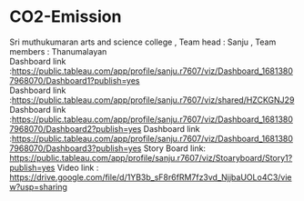 # CO2-Emission
Sri muthukumaran arts and science college , Team head : Sanju , Team members : Thanumalayan  
Dashboard link :https://public.tableau.com/app/profile/sanju.r7607/viz/Dashboard_16813807968070/Dashboard1?publish=yes   
Dashboard link :https://public.tableau.com/app/profile/sanju.r7607/viz/shared/HZCKGNJ29
Dashboard link :https://public.tableau.com/app/profile/sanju.r7607/viz/Dashboard_16813807968070/Dashboard2?publish=yes
Dashboard link :https://public.tableau.com/app/profile/sanju.r7607/viz/Dashboard_16813807968070/Dashboard3?publish=yes
Story Board link: https://public.tableau.com/app/profile/sanju.r7607/viz/Stoaryboard/Story1?publish=yes
Video link : https://drive.google.com/file/d/1YB3b_sF8r6fRM7fz3vd_NjjbaUOLo4C3/view?usp=sharing
